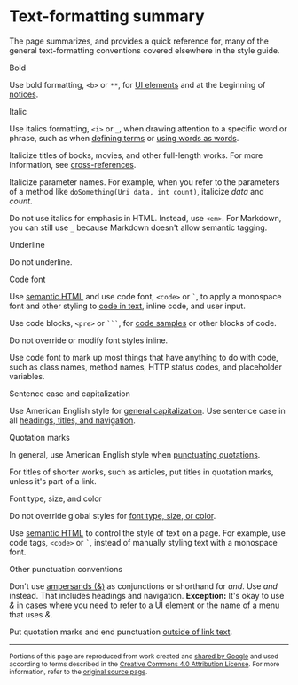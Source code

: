 # Text-formatting summary

The page summarizes, and provides a quick reference for, many of the general
text-formatting conventions covered elsewhere in the style guide.

Bold

Use bold formatting, `<b>` or `**`, for [UI elements](ui-elements.md#formatting)
and at the beginning of [notices](notices.md).

Italic

Use italics formatting, `<i>` or `_`, when drawing attention to a specific word
or phrase, such as when [defining terms](formatting-key-terms.md) or
[using words as words](formatting-words-as-words.md).

Italicize titles of books, movies, and other full-length works. For more
information, see [cross-references](url-links.md).

Italicize parameter names. For example, when you refer to the parameters of a
method like `doSomething(Uri data, int count)`, italicize _data_ and _count_.

Do not use italics for emphasis in HTML. Instead, use `<em>`. For Markdown, you
can still use `_` because Markdown doesn't allow semantic tagging.

Underline

Do not underline.

Code font

Use [semantic HTML](semantic-tagging.md) and use code font, `<code>` or `` ` ``,
to apply a monospace font and other styling to [code in text](code-in-text.md),
inline code, and user input.

Use code blocks, `<pre>` or ` ``` `, for [code samples](code-samples.md) or
other blocks of code.

Do not override or modify font styles inline.

Use code font to mark up most things that have anything to do with code, such as
class names, method names, HTTP status codes, and placeholder variables.

Sentence case and capitalization

Use American English style for [general capitalization](capitalization.md). Use
sentence case in all
[headings, titles, and navigation](capitalization#capitalization-in-titles-and-headings.md).

Quotation marks

In general, use American English style when
[punctuating quotations](quotation-marks.md).

For titles of shorter works, such as articles, put titles in quotation marks,
unless it's part of a link.

Font type, size, and color

Do not override global styles for [font type, size, or color](fonts.md).

Use [semantic HTML](semantic-tagging.md) to control the style of text on a page.
For example, use code tags, `<code>` or `` ` ``, instead of manually styling
text with a monospace font.

Other punctuation conventions

Don't use [ampersands (&)](word-list.md#ampersand) as conjunctions or shorthand
for _and_. Use _and_ instead. That includes headings and navigation.
**Exception:** It's okay to use _&_ in cases where you need to refer to a UI
element or the name of a menu that uses _&_.

Put quotation marks and end punctuation
[outside of link text](link-text#punctuation-with-links.md).

---

<small>Portions of this page are reproduced from work created and
[shared by Google](https://developers.google.com/readme/policies/) and used
according to terms described in the
[Creative Commons 4.0 Attribution License](https://creativecommons.org/licenses/by/4.0/).
For more information, refer to the
[original source page](https://developers.google.com/style/text-formatting).</small>
